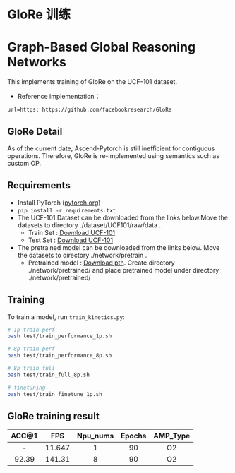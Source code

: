 # GloRe 训练
# Graph-Based Global Reasoning Networks
This implements training of GloRe on the UCF-101 dataset.
- Reference implementation：
```
url=https: https://github.com/facebookresearch/GloRe
```

## GloRe Detail # 

As of the current date, Ascend-Pytorch is still inefficient for contiguous operations. 
Therefore, GloRe is re-implemented using semantics such as custom OP. 


## Requirements # 

- Install PyTorch ([pytorch.org](http://pytorch.org))
- `pip install -r requirements.txt`
- The UCF-101 Dataset can be downloaded from the links below.Move the datasets to directory ./dataset/UCF101/raw/data .
    - Train Set : [Download UCF-101](https://www.crcv.ucf.edu/data/UCF101/UCF101.rar)
    - Test Set : [Download UCF-101](https://www.crcv.ucf.edu/data/UCF101/UCF101.rar)
- The pretrained model can be downloaded from the links below. Move the datasets to directory ./network/pretrain .
    - Pretrained model : [Download pth](https://dl.fbaipublicfiles.com/glore/kinetics/resnet50-lite_3d_8x8_w-glore_2-3_ep-0000.pth). Create directory ./network/pretrained/ and place pretrained model under directory ./network/pretrained/

## Training # 
To train a model, run `train_kinetics.py`:

```bash
# 1p train perf
bash test/train_performance_1p.sh

# 8p train perf
bash test/train_performance_8p.sh

# 8p train full
bash test/train_full_8p.sh

# finetuning
bash test/train_finetune_1p.sh
```

## GloRe training result # 

| ACC@1    | FPS       | Npu_nums | Epochs   | AMP_Type |
| :------: | :------:  | :------: | :------: | :------: |
| -        | 11.647      | 1        | 90      | O2       |
| 92.39     | 141.31     | 8        | 90      | O2       |



